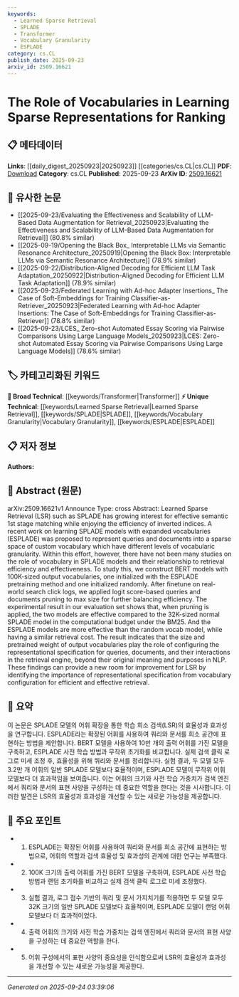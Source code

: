 ```yaml
---
keywords:
  - Learned Sparse Retrieval
  - SPLADE
  - Transformer
  - Vocabulary Granularity
  - ESPLADE
category: cs.CL
publish_date: 2025-09-23
arxiv_id: 2509.16621
---
```


<!-- KEYWORD_LINKING_METADATA:
{
  "processed_timestamp": "2025-09-24T03:39:06.295133",
  "vocabulary_version": "1.0",
  "selected_keywords": [
    "Learned Sparse Retrieval",
    "SPLADE",
    "Transformer",
    "Vocabulary Granularity",
    "ESPLADE"
  ],
  "rejected_keywords": [],
  "similarity_scores": {
    "Learned Sparse Retrieval": 0.85,
    "SPLADE": 0.8,
    "Transformer": 0.75,
    "Vocabulary Granularity": 0.7,
    "ESPLADE": 0.78
  },
  "extraction_method": "AI_prompt_based",
  "budget_applied": true,
  "candidates_json": {
    "candidates": [
      {
        "surface": "Learned Sparse Retrieval",
        "canonical": "Learned Sparse Retrieval",
        "aliases": [
          "LSR"
        ],
        "category": "unique_technical",
        "rationale": "This term is central to the paper's focus on retrieval efficiency and effectiveness, offering unique insights into sparse representation learning.",
        "novelty_score": 0.75,
        "connectivity_score": 0.65,
        "specificity_score": 0.8,
        "link_intent_score": 0.85
      },
      {
        "surface": "SPLADE",
        "canonical": "SPLADE",
        "aliases": [
          "Sparse Lattice"
        ],
        "category": "unique_technical",
        "rationale": "SPLADE is a specific model discussed extensively in the paper, critical for understanding the proposed improvements.",
        "novelty_score": 0.7,
        "connectivity_score": 0.6,
        "specificity_score": 0.85,
        "link_intent_score": 0.8
      },
      {
        "surface": "BERT",
        "canonical": "Transformer",
        "aliases": [
          "Bidirectional Encoder Representations from Transformers"
        ],
        "category": "broad_technical",
        "rationale": "BERT is a well-known Transformer model used in the study, linking to broader discussions on Transformer-based architectures.",
        "novelty_score": 0.3,
        "connectivity_score": 0.9,
        "specificity_score": 0.6,
        "link_intent_score": 0.75
      },
      {
        "surface": "vocabularic granularity",
        "canonical": "Vocabulary Granularity",
        "aliases": [
          "vocabularic detail"
        ],
        "category": "unique_technical",
        "rationale": "This concept is crucial for understanding the paper's exploration of vocabulary roles in retrieval models.",
        "novelty_score": 0.65,
        "connectivity_score": 0.55,
        "specificity_score": 0.75,
        "link_intent_score": 0.7
      },
      {
        "surface": "ESPLADE",
        "canonical": "ESPLADE",
        "aliases": [
          "Expanded SPLADE"
        ],
        "category": "unique_technical",
        "rationale": "ESPLADE represents a key advancement in the paper, focusing on expanded vocabularies for improved retrieval.",
        "novelty_score": 0.68,
        "connectivity_score": 0.58,
        "specificity_score": 0.82,
        "link_intent_score": 0.78
      }
    ],
    "ban_list_suggestions": [
      "method",
      "experiment",
      "performance"
    ]
  },
  "decisions": [
    {
      "candidate_surface": "Learned Sparse Retrieval",
      "resolved_canonical": "Learned Sparse Retrieval",
      "decision": "linked",
      "scores": {
        "novelty": 0.75,
        "connectivity": 0.65,
        "specificity": 0.8,
        "link_intent": 0.85
      }
    },
    {
      "candidate_surface": "SPLADE",
      "resolved_canonical": "SPLADE",
      "decision": "linked",
      "scores": {
        "novelty": 0.7,
        "connectivity": 0.6,
        "specificity": 0.85,
        "link_intent": 0.8
      }
    },
    {
      "candidate_surface": "BERT",
      "resolved_canonical": "Transformer",
      "decision": "linked",
      "scores": {
        "novelty": 0.3,
        "connectivity": 0.9,
        "specificity": 0.6,
        "link_intent": 0.75
      }
    },
    {
      "candidate_surface": "vocabularic granularity",
      "resolved_canonical": "Vocabulary Granularity",
      "decision": "linked",
      "scores": {
        "novelty": 0.65,
        "connectivity": 0.55,
        "specificity": 0.75,
        "link_intent": 0.7
      }
    },
    {
      "candidate_surface": "ESPLADE",
      "resolved_canonical": "ESPLADE",
      "decision": "linked",
      "scores": {
        "novelty": 0.68,
        "connectivity": 0.58,
        "specificity": 0.82,
        "link_intent": 0.78
      }
    }
  ]
}
-->

# The Role of Vocabularies in Learning Sparse Representations for Ranking

## 📋 메타데이터

**Links**: [[daily_digest_20250923|20250923]] [[categories/cs.CL|cs.CL]]
**PDF**: [Download](https://arxiv.org/pdf/2509.16621.pdf)
**Category**: cs.CL
**Published**: 2025-09-23
**ArXiv ID**: [2509.16621](https://arxiv.org/abs/2509.16621)

## 🔗 유사한 논문
- [[2025-09-23/Evaluating the Effectiveness and Scalability of LLM-Based Data Augmentation for Retrieval_20250923|Evaluating the Effectiveness and Scalability of LLM-Based Data Augmentation for Retrieval]] (80.8% similar)
- [[2025-09-19/Opening the Black Box_ Interpretable LLMs via Semantic Resonance Architecture_20250919|Opening the Black Box: Interpretable LLMs via Semantic Resonance Architecture]] (78.9% similar)
- [[2025-09-22/Distribution-Aligned Decoding for Efficient LLM Task Adaptation_20250922|Distribution-Aligned Decoding for Efficient LLM Task Adaptation]] (78.9% similar)
- [[2025-09-23/Federated Learning with Ad-hoc Adapter Insertions_ The Case of Soft-Embeddings for Training Classifier-as-Retriever_20250923|Federated Learning with Ad-hoc Adapter Insertions: The Case of Soft-Embeddings for Training Classifier-as-Retriever]] (78.8% similar)
- [[2025-09-23/LCES_ Zero-shot Automated Essay Scoring via Pairwise Comparisons Using Large Language Models_20250923|LCES: Zero-shot Automated Essay Scoring via Pairwise Comparisons Using Large Language Models]] (78.6% similar)

## 🏷️ 카테고리화된 키워드
**🧠 Broad Technical**: [[keywords/Transformer|Transformer]]
**⚡ Unique Technical**: [[keywords/Learned Sparse Retrieval|Learned Sparse Retrieval]], [[keywords/SPLADE|SPLADE]], [[keywords/Vocabulary Granularity|Vocabulary Granularity]], [[keywords/ESPLADE|ESPLADE]]

## 📋 저자 정보

**Authors:** 

## 📄 Abstract (원문)

arXiv:2509.16621v1 Announce Type: cross 
Abstract: Learned Sparse Retrieval (LSR) such as SPLADE has growing interest for effective semantic 1st stage matching while enjoying the efficiency of inverted indices. A recent work on learning SPLADE models with expanded vocabularies (ESPLADE) was proposed to represent queries and documents into a sparse space of custom vocabulary which have different levels of vocabularic granularity. Within this effort, however, there have not been many studies on the role of vocabulary in SPLADE models and their relationship to retrieval efficiency and effectiveness.
  To study this, we construct BERT models with 100K-sized output vocabularies, one initialized with the ESPLADE pretraining method and one initialized randomly. After finetune on real-world search click logs, we applied logit score-based queries and documents pruning to max size for further balancing efficiency. The experimental result in our evaluation set shows that, when pruning is applied, the two models are effective compared to the 32K-sized normal SPLADE model in the computational budget under the BM25. And the ESPLADE models are more effective than the random vocab model, while having a similar retrieval cost.
  The result indicates that the size and pretrained weight of output vocabularies play the role of configuring the representational specification for queries, documents, and their interactions in the retrieval engine, beyond their original meaning and purposes in NLP. These findings can provide a new room for improvement for LSR by identifying the importance of representational specification from vocabulary configuration for efficient and effective retrieval.

## 📝 요약

이 논문은 SPLADE 모델의 어휘 확장을 통한 학습 희소 검색(LSR)의 효율성과 효과성을 연구합니다. ESPLADE라는 확장된 어휘를 사용하여 쿼리와 문서를 희소 공간에 표현하는 방법을 제안합니다. BERT 모델을 사용하여 10만 개의 출력 어휘를 가진 모델을 구축하고, ESPLADE 사전 학습 방법과 무작위 초기화를 비교합니다. 실제 검색 클릭 로그로 미세 조정 후, 효율성을 위해 쿼리와 문서를 정리합니다. 실험 결과, 두 모델 모두 3.2만 개 어휘의 일반 SPLADE 모델보다 효율적이며, ESPLADE 모델이 무작위 어휘 모델보다 더 효과적임을 보여줍니다. 이는 어휘의 크기와 사전 학습 가중치가 검색 엔진에서 쿼리와 문서의 표현 사양을 구성하는 데 중요한 역할을 한다는 것을 시사합니다. 이러한 발견은 LSR의 효율성과 효과성을 개선할 수 있는 새로운 가능성을 제공합니다.

## 🎯 주요 포인트

- 1. ESPLADE는 확장된 어휘를 사용하여 쿼리와 문서를 희소 공간에 표현하는 방법으로, 어휘의 역할과 검색 효율성 및 효과성의 관계에 대한 연구는 부족했다.
- 2. 100K 크기의 출력 어휘를 가진 BERT 모델을 구축하여, ESPLADE 사전 학습 방법과 랜덤 초기화를 비교하고 실제 검색 클릭 로그로 미세 조정했다.
- 3. 실험 결과, 로그 점수 기반의 쿼리 및 문서 가지치기를 적용하면 두 모델 모두 32K 크기의 일반 SPLADE 모델보다 효율적이며, ESPLADE 모델이 랜덤 어휘 모델보다 더 효과적이었다.
- 4. 출력 어휘의 크기와 사전 학습 가중치는 검색 엔진에서 쿼리와 문서의 표현 사양을 구성하는 데 중요한 역할을 한다.
- 5. 어휘 구성에서의 표현 사양의 중요성을 인식함으로써 LSR의 효율성과 효과성을 개선할 수 있는 새로운 가능성을 제공한다.


---

*Generated on 2025-09-24 03:39:06*